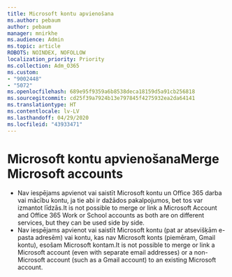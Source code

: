 ```yaml
---
title: Microsoft kontu apvienošana
ms.author: pebaum
author: pebaum
manager: mnirkhe
ms.audience: Admin
ms.topic: article
ROBOTS: NOINDEX, NOFOLLOW
localization_priority: Priority
ms.collection: Adm_O365
ms.custom:
- "9002448"
- "5072"
ms.openlocfilehash: 689e95f9359a6b8538deca18159d5a91cb256818
ms.sourcegitcommit: cd25f39a7924b13e797845f4275932ea2da64141
ms.translationtype: HT
ms.contentlocale: lv-LV
ms.lasthandoff: 04/29/2020
ms.locfileid: "43933471"
---
```

# <a name="merge-microsoft-accounts"></a><span data-ttu-id="0f24e-102">Microsoft kontu apvienošana</span><span class="sxs-lookup"><span data-stu-id="0f24e-102">Merge Microsoft accounts</span></span>

- <span data-ttu-id="0f24e-103">Nav iespējams apvienot vai saistīt Microsoft kontu un Office 365 darba vai mācību kontu, ja tie abi ir dažādos pakalpojumos, bet tos var izmantot līdzās.</span><span class="sxs-lookup"><span data-stu-id="0f24e-103">It is not possible to merge or link a Microsoft Account and Office 365 Work or School accounts as both are on different services, but they can be used side by side.</span></span>
- <span data-ttu-id="0f24e-104">Nav iespējams apvienot vai saistīt Microsoft kontu (pat ar atsevišķām e-pasta adresēm) vai kontu, kas nav Microsoft konts (piemēram, Gmail kontu), esošam Microsoft kontam.</span><span class="sxs-lookup"><span data-stu-id="0f24e-104">It is not possible to merge or link a Microsoft account (even with separate email addresses) or a non-Microsoft account (such as a Gmail account) to an existing Microsoft account.</span></span>
